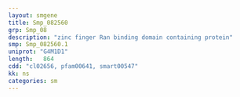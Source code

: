 ```yaml
---
layout: smgene
title: Smp_082560
grp: Smp_08
description: "zinc finger Ran binding domain containing protein"
smp: Smp_082560.1
uniprot: "G4M1D1"
length:   864
cdd: "cl02656, pfam00641, smart00547"
kk: ns
categories: sm
---
```

